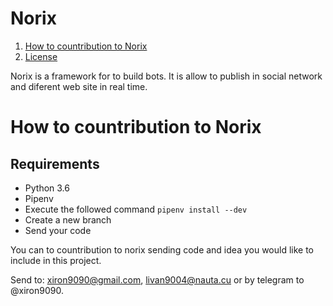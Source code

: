 # Norix
<ol>
<!-- <li><a href="#how-to-install">How to install</a> -->
<li><a href="#how-to-countribution-to-norix">How to countribution to Norix</a></li>
<!-- <li><a href="report-fixes-or-bugs">Report fixes or bugs</a></li> -->
</li>
<li><a href="LICENSE">License</a></li>
</ol>

Norix is a framework for to build bots. It is allow to publish in social network and diferent web site in real time.

# How to countribution to Norix
## Requirements
* Python 3.6
* Pipenv 
* Execute the followed command
 `pipenv install --dev`
 * Create a new branch 
 * Send your code

You can to countribution to norix sending code and idea you would like to include in this project.

Send to: xiron9090@gmail.com, livan9004@nauta.cu or by telegram to @xiron9090.
